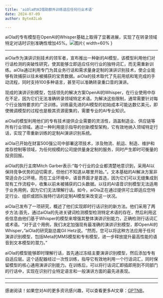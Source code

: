 ```yaml
---
title: 'aiOla的AI借助额外训练适应任何行业术语'
date: 2024-07-09
author: ByteAILab

---
```


aiOla的专有模型在OpenAI的Whisper基础上取得了显著进展，实现了在转录领域特定对话时识别准确性增加45%。![图片](https://ai-techpark.com/wp-content/uploads/2024/07/aiOlas-AI-ada-960x540.jpg){ width=60% }

---


aiOla作为演讲识别技术的领军者，宣布推出一种新的AI模型，该模型利用他们对行话检测的突破性研究，使其能够立即适应任何行业的独特词汇，而无需重新训练。aiOla通过利用专门为其业务行话和需求量身定制的演讲识别技术，使企业能够有效捕获以往未被捕获的宝贵数据。aiOla的技术取代了先前用纸和笔完成的手动流程，同时支持100多种语言，甚至可以准确转录重口音的演讲。

现成的演讲识别模型，包括领先的解决方案OpenAI的Whisper，在行业使用中存在不足，因为它们无法准确转录领域特定术语。为解决这些限制，通常需要针对每个行业独特要求的广泛训练。训练最先进的AI模型的初始成本可能达数亿美元，即使微调模型的过程也是极其资源密集的，需要专业的AI专业知识。

aiOla的模型利用他们的专有技术提供企业需要的灵活性，涵盖制造业、供应链等所有行业领域。通过一种利用提示指导的创新模型架构，它有效地纳入领域特定行话，实现了零重新训练的定制AI演讲识别系统。

aiOla已开始在财富500强公司中部署这项技术，涉及物流、航运、制造、维护和库存控制等领域，为任何规模的公司提供量身定制的服务，同时产生即时可衡量的投资回报。

aiOla的执行主席Mitch Garber表示:“每个行业的企业都清楚地意识到，采用AI以保持竞争优势的迫切需求，但他们不知道从哪里开始。”。文本基础的AI解决方案非常适合办公环境，而在工业环境中，语音界面才是首选，因为它们可以无缝集成到现有工作流程中，收集以前未被捕获的口头数据。以往的AI语音识别模型无法适用于业务用例，因为它们无法理解行话。如今，aiOla正在通过提供可立即适应您特定行业、组织或团队独特行话的定制AI模型来改变这一状况。

aiOla已发布了一项研究，概述了他们实现即时行话识别的新方法。他们采用了两步方法:首先，通过aiOla的先进关键词检测模型检测特定术语的存在，然后利用这些信息由他们基于Whisper的模型来增强其整体演讲识别能力，正确检测行话词汇或术语。“对于这个用例，我们决定加强现有最准确的演讲识别模型，即OpenAI的Whisper，”aiOla的研究副总裁Gil Hetz说。“然而，您可以将这种方法应用于任何演讲识别模型，包括Meta的MMS模型和专有模型，进一步释放提升最高性能的语音到文本模型的潜力。”

aiOla的模型能够即时理解行话，首先通过冻结主要演讲识别模型，然后添加专有自适应层。这个适配器经过一次性训练，指导它有效地利用一个行话词汇，同时保留模型的核心通用演讲识别能力。在训练后，可以将行话词汇即插即用到不同部门的行话中，实现在识别行业特定语言和一般演讲方面的最先进表现。

---
---
感谢阅读！如果您对AI的更多资讯感兴趣，可以查看更多AI文章：[GPTNB](https://gptnb.com)。